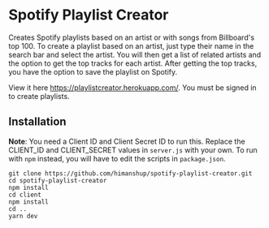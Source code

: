 # Spotify Playlist Creator

Creates Spotify playlists based on an artist or with songs from Billboard's top 100. To create a playlist based on an artist, just type their name in the search bar and select the artist. You will then get a list of related artists and the option to get the top tracks for each artist. After getting the top tracks, you have the option to save the playlist on Spotify.

View it here https://playlistcreator.herokuapp.com/. You must be signed in to create playlists.

## Installation

**Note**: You need a Client ID and Client Secret ID to run this. Replace the CLIENT_ID and CLIENT_SECRET values in `server.js` with your own. To run with `npm` instead, you will have to edit the scripts in `package.json`.

```
git clone https://github.com/himanshup/spotify-playlist-creator.git
cd spotify-playlist-creator
npm install
cd client
npm install
cd ..
yarn dev
```
